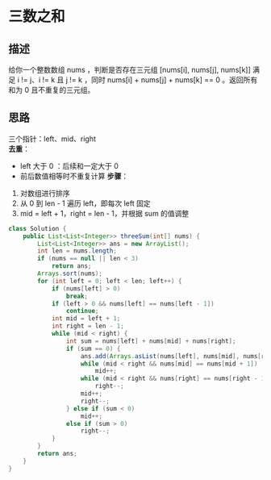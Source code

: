 # 三数之和

## 描述
给你一个整数数组 nums ，判断是否存在三元组 [nums[i], nums[j], nums[k]] 满足 i != j、i != k 且 j != k ，同时 nums[i] + nums[j] + nums[k] == 0 。返回所有和为 0 且不重复的三元组。

## 思路
三个指针：left、mid、right  
**去重**：
- left 大于 0 ：后续和一定大于 0
- 前后数值相等时不重复计算
**步骤**：
1. 对数组进行排序
2. 从 0 到 len - 1 遍历 left，即每次 left 固定
3. mid = left + 1，right = len - 1，并根据 sum 的值调整

```java
class Solution {
    public List<List<Integer>> threeSum(int[] nums) {
        List<List<Integer>> ans = new ArrayList();
        int len = nums.length;
        if (nums == null || len < 3)
            return ans;
        Arrays.sort(nums);
        for (int left = 0; left < len; left++) {
            if (nums[left] > 0)
                break;
            if (left > 0 && nums[left] == nums[left - 1])
                continue;
            int mid = left + 1;
            int right = len - 1;
            while (mid < right) {
                int sum = nums[left] + nums[mid] + nums[right];
                if (sum == 0) {
                    ans.add(Arrays.asList(nums[left], nums[mid], nums[right]));
                    while (mid < right && nums[mid] == nums[mid + 1])
                        mid++;
                    while (mid < right && nums[right] == nums[right - 1])
                        right--;
                    mid++;
                    right--;
                } else if (sum < 0)
                    mid++;
                else if (sum > 0)
                    right--;
            }
        }
        return ans;
    }
}
```
